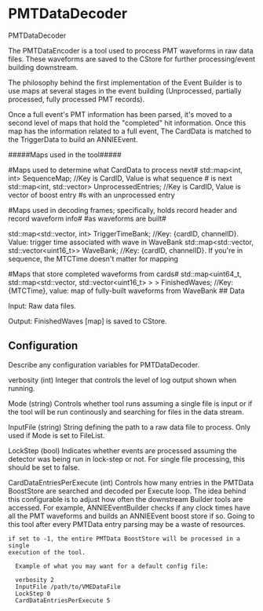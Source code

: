 # PMTDataDecoder

PMTDataDecoder

The PMTDataEncoder is a tool used to process PMT waveforms in raw data files.  These
waveforms are saved to the CStore for further processing/event building downstream.


The philosophy behind the first implementation of the Event Builder is to use maps at 
several stages in the event building (Unprocessed, partially processed, fully processed
PMT records).

Once a full event's PMT information has been parsed, it's moved to a second level of
maps that hold the "completed" hit information.  Once this map has the information 
related to a full event, The CardData is matched to the TriggerData to build an 
ANNIEEvent.

#####Maps used in the tool#####

#Maps used to determine what CardData to process next#
std::map<int, int> SequenceMap;  //Key is CardID, Value is what sequence # is next
std::map<int, std::vector<int>> UnprocessedEntries; //Key is CardID, Value is vector of boost entry #s with an unprocessed entry

#Maps used in decoding frames; specifically, holds record header and record waveform info#
#as waveforms are built#

std::map<std::vector<int>, int> TriggerTimeBank;  //Key: {cardID, channelID}. Value: trigger time associated with wave in WaveBank 
std::map<std::vector<int>, std::vector<uint16_t>> WaveBank;  //Key: {cardID, channelID}.  If you're in sequence, the MTCTime doesn't matter for mapping

#Maps that store completed waveforms from cards#
std::map<uint64_t, std::map<std::vector<int>, std::vector<uint16_t> > > FinishedWaves;  //Key: {MTCTime}, value: map of fully-built waveforms from WaveBank ## Data

  Input: Raw data files.

  Output: FinishedWaves [map] is saved to CStore.


## Configuration

Describe any configuration variables for PMTDataDecoder.

verbosity (int)
    Integer that controls the level of log output shown when running.

Mode (string)
    Controls whether tool runs assuming a single file is input or if the tool
    will be run continously and searching for files in the data stream.

InputFile (string)
    String defining the path to a raw data file to process.  Only used if 
    Mode is set to FileList.

LockStep (bool)
    Indicates whether events are processed assuming the detector was being run
    in lock-step or not.  For single file processing, this should be set to false. 

CardDataEntriesPerExecute (int)
    Controls how many entries in the PMTData BoostStore are searched and 
    decoded per Execute loop.  The idea behind this configurable is to adjust
    how often the downstream Builder tools are accessed.  For example, 
    ANNIEEventBuilder checks if any clock times have all the PMT waveforms and
    builds an ANNIEEvent boost store if so.  Going to this tool after every
    PMTData entry parsing may be a waste of resources.

    if set to -1, the entire PMTData BoostStore will be processed in a single 
    execution of the tool.

```
  Example of what you may want for a default config file:

  verbosity 2
  InputFile /path/to/VMEDataFile 
  LockStep 0
  CardDataEntriesPerExecute 5
```
